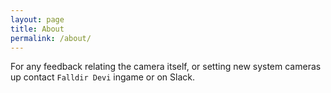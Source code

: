 ```yaml
---
layout: page
title: About
permalink: /about/
---
```


For any feedback relating the camera itself, or setting new system cameras up contact `Falldir Devi` ingame or on Slack.
